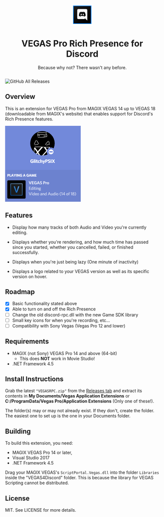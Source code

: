 ﻿<span style="text-align: center; display: inline-block;">
<img src="images/icon.png" style="width: 5em; height: 5em;">

# VEGAS Pro Rich Presence for Discord

Because why not? There wasn't any before.

</span>

![GitHub All Releases](https://img.shields.io/github/downloads/GlitchyPSIX/VEGASRPC/total?color=355fff&label=total%20downloads&style=flat-square)

## Overview

This is an extension for VEGAS Pro from MAGIX VEGAS 14 up to VEGAS 18 (downloadable from MAGIX's website) that enables support for Discord's Rich Presence features.

<img src="images/VEGAS_SS.png">

## Features

 * Display how many tracks of both Audio and Video you're currently editing.

 * Displays whether you're rendering, and how much time has passed since you started, whether you cancelled, failed, or finished successfully.

 * Displays when you're just being lazy (One minute of inactivity)

 * Displays a logo related to your VEGAS version as well as its specific version on hover.

## Roadmap

 - [x] Basic functionality stated above
 - [x] Able to turn on and off the Rich Presence
 - [ ] Change the old discord-rpc.dll with the new Game SDK library
 - [ ] Small key icons for when you're recording, etc...
 - [ ] Compatibility with Sony Vegas (Vegas Pro 12 and lower)

## Requirements

 * MAGIX (not Sony) VEGAS Pro 14 and above (64-bit)
   * This does **NOT** work in Movie Studio!
 * .NET Framework 4.5

## Install Instructions

Grab the latest `"VEGASRPC.zip"` from the [Releases tab](https://github.com/GlitchyPSIX/VEGASRPC/releases/latest) and extract its contents in **My Documents/Vegas Application Extensions** or **C:/ProgramData/Vegas Pro/Application Extensions** (Only one of these!).

The folder(s) may or may not already exist. If they don't, create the folder. The easiest one to set up is the one in your Documents folder.

## Building

To build this extension, you need:
 * MAGIX VEGAS Pro 14 or later,
 * Visual Studio 2017
 * .NET Framework 4.5

Drag your MAGIX VEGAS's ``ScriptPortal.Vegas.dll`` into the folder ``Libraries`` inside the "VEGAS4Discord" folder. This is because the library for VEGAS Scripting cannot be distributed.

## License

MIT. See LICENSE for more details.
